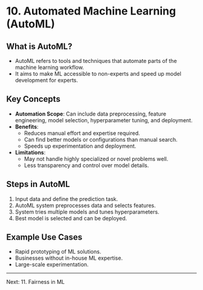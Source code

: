 # 10. Automated Machine Learning (AutoML)

## What is AutoML?
- AutoML refers to tools and techniques that automate parts of the machine learning workflow.
- It aims to make ML accessible to non-experts and speed up model development for experts.

## Key Concepts
- **Automation Scope**: Can include data preprocessing, feature engineering, model selection, hyperparameter tuning, and deployment.
- **Benefits**:
  - Reduces manual effort and expertise required.
  - Can find better models or configurations than manual search.
  - Speeds up experimentation and deployment.
- **Limitations**:
  - May not handle highly specialized or novel problems well.
  - Less transparency and control over model details.

## Steps in AutoML
1. Input data and define the prediction task.
2. AutoML system preprocesses data and selects features.
3. System tries multiple models and tunes hyperparameters.
4. Best model is selected and can be deployed.

## Example Use Cases
- Rapid prototyping of ML solutions.
- Businesses without in-house ML expertise.
- Large-scale experimentation.

---
Next: 11. Fairness in ML 